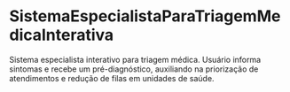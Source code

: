 # SistemaEspecialistaParaTriagemMedicaInterativa
Sistema especialista interativo para triagem médica. Usuário informa sintomas e recebe um pré-diagnóstico, auxiliando na priorização de atendimentos e redução de filas em unidades de saúde.
